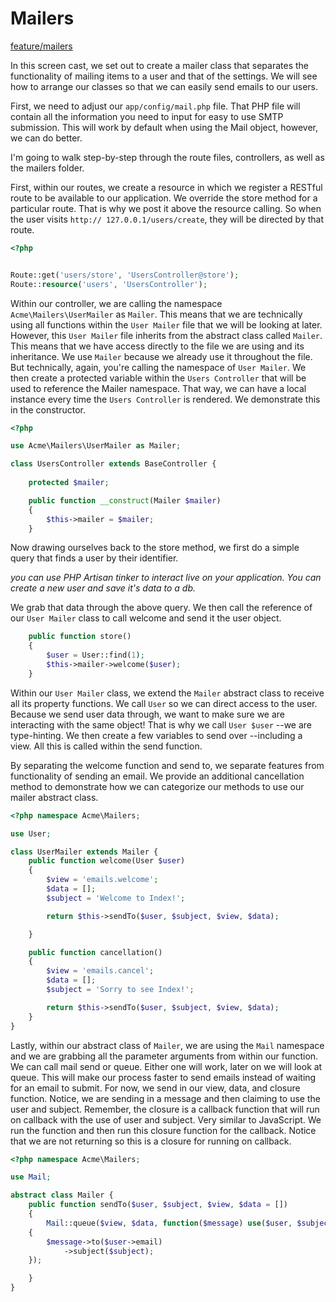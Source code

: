 Mailers
=======

[feature/mailers](https://github.com/KLVTZ/Laracasts/tree/feature/mailers)

In this screen cast, we set out to create a mailer class that separates the
functionality of mailing items to a user and that of the settings. We will see
how to arrange our classes so that we can easily send emails to our users.

First, we need to adjust our `app/config/mail.php` file. That PHP file will
contain all the information you need to input for easy to use SMTP submission.
This will work by default when using the Mail object, however, we can do better.

I'm going to walk step-by-step through the route files, controllers, as well as
the mailers folder.

First, within our routes, we create a resource in which we register a RESTful
route to be available to our application. We override the store method for a
particular route. That is why we post it above the resource calling. So when the
user visits `http:// 127.0.0.1/users/create`, they will be directed by that
route.

```php
<?php


Route::get('users/store', 'UsersController@store');
Route::resource('users', 'UsersController');
```

Within our controller, we are calling the namespace `Acme\Mailers\UserMailer` as
`Mailer`. This means that we are technically using all functions within the
`User Mailer` file that we will be looking at later. However, this `User Mailer`
file inherits from the abstract class called `Mailer`. This means that we have
access directly to the file we are using and its inheritance. We use `Mailer`
because we already use it throughout the file. But technically, again, you're
calling the namespace of `User Mailer`. We then create a protected variable
within the `Users Controller` that will be used to reference the Mailer
namespace. That way, we can have a local instance every time the `Users
Controller` is rendered. We demonstrate this in the constructor.

```php
<?php

use Acme\Mailers\UserMailer as Mailer;

class UsersController extends BaseController {
	
	protected $mailer;

	public function __construct(Mailer $mailer)
	{
		$this->mailer = $mailer;
	}
```

Now drawing ourselves back to the store method, we first do a simple query that
finds a user by their identifier.

*you can use PHP Artisan tinker to interact live on your application. You can
create a new user and save it's data to a db.*

We grab that data through the above query. We then call the reference of our
`User Mailer` class to call welcome and send it the user object.

```php
	public function store()
	{
		$user = User::find(1);
		$this->mailer->welcome($user);
	}
```

Within our `User Mailer` class, we extend the `Mailer` abstract class to receive
all its property functions. We call `User` so we can direct access to the user.
Because we send user data through, we want to make sure we are interacting with
the same object! That is why we call `User $user` --we are type-hinting. We then
create a few variables to send over --including a view. All this is called
within the send function.

By separating the welcome function and send to, we separate features from
functionality of sending an email. We provide an additional cancellation method
to demonstrate how we can categorize our methods to use our mailer abstract
class.

```php
<?php namespace Acme\Mailers;

use User;

class UserMailer extends Mailer {
	public function welcome(User $user)
	{
		$view = 'emails.welcome';
		$data = [];
		$subject = 'Welcome to Index!';

		return $this->sendTo($user, $subject, $view, $data);

	}

	public function cancellation()
	{
		$view = 'emails.cancel';
		$data = [];
		$subject = 'Sorry to see Index!';

		return $this->sendTo($user, $subject, $view, $data);
	}
}
```


Lastly, within our abstract class of `Mailer`, we are using the `Mail` namespace
and we are grabbing all the parameter arguments from within our function. We
can call mail send or queue. Either one will work, later on we will look at queue. 
This will make our process faster to send emails instead of waiting for an email
to submit. For now, we send in our view, data, and closure function. Notice, we
are sending in a message and then claiming to use the user and subject.
Remember, the closure is a callback function that will run on callback with the
use of user and subject. Very similar to JavaScript. We run the function and then
run this closure function for the callback. Notice that we are not returning so
this is a closure for running on callback.

```php
<?php namespace Acme\Mailers;

use Mail;

abstract class Mailer {
	public function sendTo($user, $subject, $view, $data = [])
	{
		Mail::queue($view, $data, function($message) use($user, $subject)
	{
		$message->to($user->email)
			->subject($subject);
	});

	}
}
```
